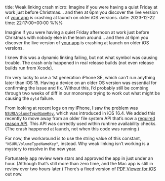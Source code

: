 title: Weak linking crash
micro: Imagine if you were having a quiet Friday at work just before Christmas… and then at 6pm you discover the live version of [your app](https://apps.apple.com/app/id1120099014) is crashing at launch on older iOS versions.
date: 2023-12-22
time: 22:17:00+00:00
%%%

Imagine if you were having a quiet Friday afternoon at work just before Christmas with nobody else in the team around… and then at 6pm you discover the live version of [your app](https://apps.apple.com/app/id1120099014) is crashing at launch on older iOS versions.

I knew this was a dynamic linking failing, but not what symbol was causing trouble. The crash only happened in real release builds (not even release builds run from Xcode).

I’m very lucky to use a 1st generation iPhone SE, which can’t run anything later than iOS 15. Having a device on an older OS version was essential for confirming the issue and fix. Without this, I’d probably still be combing through two weeks of diff in our monorepo trying to work out what might be causing the `dyld` failure.

From looking at recent logs on my iPhone, I saw the problem was [`NSURLVolumeTypeNameKey`](https://developer.apple.com/documentation/foundation/urlresourcekey/4142675-volumetypenamekey), which was introduced in iOS 16.4. We added this recently to move away from an older file system API that’s now a [required reason API](https://developer.apple.com/documentation/bundleresources/privacy_manifest_files/describing_use_of_required_reason_api). This API was correctly used within runtime availability checks. (The crash happened at launch, not when this code was running.)

For now, the workaround is to use the string value of this constant, `"NSURLVolumeTypeNameKey"`, instead. Why weak linking isn’t working is a mystery to resolve in the new year.

Fortunately app review were stars and approved the app in just under an hour. (Although that’s still more than zero time, and the Mac app is still in review over two hours later.) There’s a fixed version of [PDF Viewer for iOS](https://apps.apple.com/app/id1120099014) out now.
